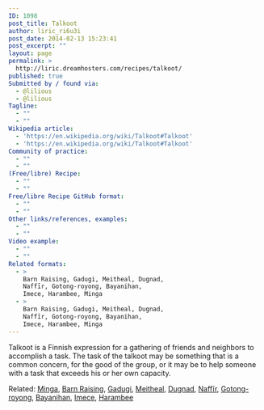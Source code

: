 ```yaml
---
ID: 1098
post_title: Talkoot
author: liric_ri6u3i
post_date: 2014-02-13 15:23:41
post_excerpt: ""
layout: page
permalink: >
  http://liric.dreamhosters.com/recipes/talkoot/
published: true
Submitted by / found via:
  - @lilious
  - @lilious
Tagline:
  - ""
  - ""
Wikipedia article:
  - 'https://en.wikipedia.org/wiki/Talkoot#Talkoot'
  - 'https://en.wikipedia.org/wiki/Talkoot#Talkoot'
Community of practice:
  - ""
  - ""
(Free/libre) Recipe:
  - ""
  - ""
Free/libre Recipe GitHub format:
  - ""
  - ""
Other links/references, examples:
  - ""
  - ""
Video example:
  - ""
  - ""
Related formats:
  - >
    Barn Raising, Gadugi, Meitheal, Dugnad,
    Naffīr, Gotong-royong, Bayanihan,
    Imece, Harambee, Minga
  - >
    Barn Raising, Gadugi, Meitheal, Dugnad,
    Naffīr, Gotong-royong, Bayanihan,
    Imece, Harambee, Minga
---
```

Talkoot is a Finnish expression for a gathering of friends and neighbors to accomplish a task. The task of the talkoot may be something that is a common concern, for the good of the group, or it may be to help someone with a task that exceeds his or her own capacity.

Related: <a title="Minga" href="http://www.co-creative-recipes.cc/recipes/minga/">Minga</a>, <a title="Barn Raising" href="http://www.co-creative-recipes.cc/recipes/barn-raising/">Barn Raising</a>, <a title="Gadugi" href="http://www.co-creative-recipes.cc/recipes/gadugi/">Gadugi</a>, <a title="Meitheal" href="http://www.co-creative-recipes.cc/recipes/meitheal/">Meitheal</a>, <a title="Dugnad" href="http://www.co-creative-recipes.cc/recipes/dugnad/">Dugnad</a>, <a title="Naffīr" href="http://www.co-creative-recipes.cc/recipes/naffir/">Naffīr</a>, <a title="Gotong-royong" href="http://www.co-creative-recipes.cc/recipes/gotong-royong/">Gotong-royong</a>, <a title="Bayanihan" href="http://www.co-creative-recipes.cc/recipes/bayanihan/">Bayanihan</a>, <a title="Imece" href="http://www.co-creative-recipes.cc/recipes/imece/">Imece</a>, <a title="Harambee" href="http://www.co-creative-recipes.cc/recipes/harambee/">Harambee</a>
